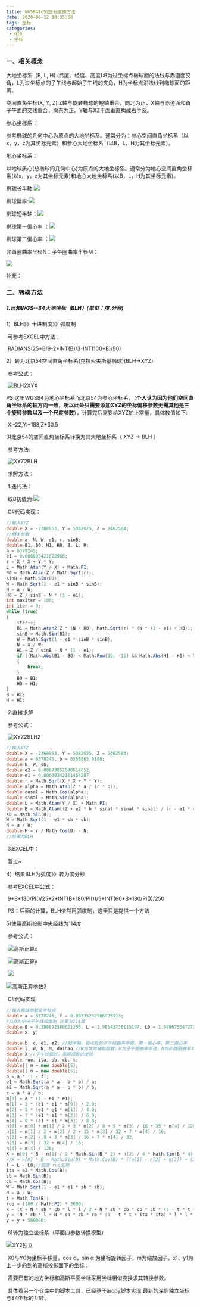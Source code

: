 ```yaml
---
title: WGS84ToSZ坐标变换方法
date: 2020-06-12 18:35:58
tags: 坐标
categories:
 - GIS 
 - 坐标
---
```

### 一、相关概念

大地坐标系（B, L, H) (纬度、经度、高度):B为过坐标点椭球面的法线与赤道面交角，L为过坐标点的子午线与起始子午线的夹角，H为坐标点沿法线到椭球面的距离。

空间直角坐标(X, Y, Z):Z轴与旋转椭球的短轴重合，向北为正，X轴与赤道面和首子午面的交线重合，向东为正。Y轴与XZ平面垂直构成右手系。

参心坐标系：

参考椭球的几何中心为原点的大地坐标系。通常分为：参心空间直角坐标系（以x，y，z为其坐标元素）和参心大地坐标系（以B，L，H为其坐标元素）。

地心坐标系：

以地球质心(总椭球的几何中心)为原点的大地坐标系。通常分为地心空间直角坐标系(以x，y，z为其坐标元素)和地心大地坐标系(以B，L，H为其坐标元素)。

椭球长半轴:![](https://raw.githubusercontent.com/xcsf/blog-figure-bed/master/长半轴.gif)

椭球扁率:![](https://raw.githubusercontent.com/xcsf/blog-figure-bed/master/扁率.gif)

椭球短半轴：![](https://raw.githubusercontent.com/xcsf/blog-figure-bed/master/短半轴.png)

椭球第一偏心率 ：![](https://raw.githubusercontent.com/xcsf/blog-figure-bed/master/第一偏心率.png)

椭球第二偏心率 ：![](https://raw.githubusercontent.com/xcsf/blog-figure-bed/master/第二偏心率.png)

卯酉圈曲率半径N：子午圈曲率半径M：

![](https://raw.githubusercontent.com/xcsf/blog-figure-bed/master/曲率半径.png)

补充：

### 二、转换方法

##### 1.已知WGS--84大地坐标（BLH）(单位：度.分秒)

1）BLH》》十进制度》》弧度制

​	可参考EXCEL中方法：

​	RADIANS(25\*B/9-2\*INT(B)/3-INT(100\*B)/90)

2）转为北京54空间直角坐标系(克拉索夫斯基椭球)(BLH->XYZ)

​	参考公式：

​	![BLH2XYX](https://raw.githubusercontent.com/xcsf/blog-figure-bed/master/BLH2XYX.jpg)

​	PS:这里WGS84为地心坐标系而北京54为参心坐标系，（**个人认为因为他们空间直角坐标系的轴方向一致，所以此处只需要添加XYZ的坐标偏移参数无需其他是三个旋转参数以及一个尺度参数**），计算完后需要给XYZ加上常量，具体数值如下:

​	X:-22,Y:+188,Z+30.5

3)北京54的空间直角坐标系转换为其大地坐标系（ XYZ → BLH ）

​	参考方法:

​	![XYZ2BLH](https://raw.githubusercontent.com/xcsf/blog-figure-bed/master/XYZ2BLH.jpg)

​	求解方法：

​	1.迭代法：

​	取B初值为:![](https://raw.githubusercontent.com/xcsf/blog-figure-bed/master/B初值.jpg)

​	C#代码实现：

```c#
//输入XYZ
double X = -2368953, Y = 5382025, Z = 2462584;
//相关参数
double a, N, W, e1, r, sinB;
double B1, B0, H1, H0, B, L, H;
a = 6378245;
e1 = 0.006693421622966;
r = X * X + Y * Y;
L = Math.Atan(Y / X) + Math.PI;
B0 = Math.Atan(Z / Math.Sqrt(r));
sinB = Math.Sin(B0);
W = Math.Sqrt(1 - e1 * sinB * sinB);
N = a / W;
H0 = Z / sinB - N * (1 - e1);
int maxIter = 100;
int iter = 0;
while (true)
{
    iter++;
    B1 = Math.Atan2(Z * (N + H0), Math.Sqrt(r) * (N * (1 - e1) + H0));
    sinB = Math.Sin(B1);
    W = Math.Sqrt(1 - e1 * sinB * sinB);
    N = a / W;
    H1 = Z / sinB - N * (1 - e1);
    if ((Math.Abs(B1 - B0) < Math.Pow(10, -15) && Math.Abs(H1 - H0) < Math.Pow(10, -15)) || iter > maxIter)
    {
        break;
    }
    B0 = B1;
    H0 = H1;
}
B = B1;
H = H1;
```

​	2.直接求解

​	参考公式：

​	![XYZ2BLH2](https://raw.githubusercontent.com/xcsf/blog-figure-bed/master/XYZ2BLH2.jpg)

```c#
//输入XYZ
double X = -2368953, Y = 5382025, Z = 2462584;
double a = 6378245, b = 6356863.0188;
double N, W, sb;
double e2 = 0.00673852540614652;
double e1 = 0.00669342161454287;
double r = Math.Sqrt(X * X + Y * Y);
double alpha = Math.Atan(Z * a / (r * b));
double cosal = Math.Cos(alpha);
double sinal = Math.Sin(alpha);
double L = Math.Atan(Y / X) + Math.PI;
double B = Math.Atan((Z + e2 * b * sinal * sinal * sinal) / (r - e1 * a * cosal * cosal * cosal));
sb = Math.Sin(B);
W = Math.Sqrt(1 - e1 * sb * sb);
N = a / W;
double H = r / Math.Cos(B) - N;
//结果为BLH
```

​	3.EXCEL中：

​	暂过~

4）结果BLH为弧度》》转为度分秒

​	参考EXCEL中公式：

​	9\*B\*180/PI()/25+2\*INT(B\*180/PI())/5+INT(60\*B\*180/PI())/250

​	PS：后面的计算，BLH依然用弧度制，这里只是提供一个方法

5)使用高斯投影中央经线为114度

​	参考公式：

​	![高斯正算x](https://raw.githubusercontent.com/xcsf/blog-figure-bed/master/高斯正算x.png)

​	![高斯正算y](https://raw.githubusercontent.com/xcsf/blog-figure-bed/master/高斯正算y.png)

​	![](https://raw.githubusercontent.com/xcsf/blog-figure-bed/master/高斯正算参数1.png)

![高斯正算参数2](https://raw.githubusercontent.com/xcsf/blog-figure-bed/master/高斯正算参数2.png)

​	C#代码实现

```c#
//输入椭球参数及坐标点
double a = 6378245, f = 0.00335232986925913;
//L0为中央子午线弧度制 这里为114度
double B = 0.398992580521256, L = 1.98543736115197, L0 = 1.9896753472735356;
double x, y;

double b, c, e1, e2; //短半轴，极点处的子午线曲率半径，第一偏心率，第二偏心率
double l, W, N, M, daihao;//W为常用辅助函数，M为子午圈曲率半径，N为卯酉圈曲率半径
double X;//子午线弧长，高斯投影的坐标
double ruo, ita, sb, cb, t;
double[] m = new double[5];
double[] n = new double[5];
b = a * (1 - f);
e1 = Math.Sqrt(a * a - b * b) / a;
e2 = Math.Sqrt(a * a - b * b) / b;
c = a * a / b;
m[0] = a * (1 - e1 * e1);
m[1] = 3 * (e1 * e1 * m[0]) / 2.0;
m[2] = 5 * (e1 * e1 * m[1]) / 4.0;
m[3] = 7 * (e1 * e1 * m[2]) / 6.0;
m[4] = 9 * (e1 * e1 * m[3]) / 8.0;
n[0] = m[0] + m[1] / 2 + 3 * m[2] / 8 + 5 * m[3] / 16 + 35 * m[4] / 128;
n[1] = m[1] / 2 + m[2] / 2 + 15 * m[3] / 32 + 7 * m[4] / 16;
n[2] = m[2] / 8 + 3 * m[3] / 16 + 7 * m[4] / 32;
n[3] = m[3] / 32 + m[4] / 16;
n[4] = m[4] / 128;
X = n[0] * B - n[1] / 2 * Math.Sin(B * 2) + n[2] / 4 * Math.Sin(B * 4) - n[3] / 6 * Math.Sin(B * 6) + n[4] / 8 * Math.Sin(B * 8);
//X = n[0] * B - Math.Sin(B) * Math.Cos(B) * ((n[1] - n[2] + n[3]) + (2 * n[2] - (16 * n[3] / 3.0)) * Math.Sin(B) * Math.Sin(B) + 16 * n[3] * Math.Pow(Math.Sin(B), 4) / 3.0);
l = L - L0;//弧度 ruo无用
ita = e2 * Math.Cos(B);
sb = Math.Sin(B);
cb = Math.Cos(B);
W = Math.Sqrt(1 - e1 * e1 * sb * sb);
N = a / W;
t = Math.Tan(B);
ruo = (180 / Math.PI) * 3600;
x = (X + N * sb * cb * l * l / 2 + N * sb * cb * cb * cb * (5 - t * t + 9 * ita * ita + 4 * ita * ita * ita * ita) * l * l * l * l / 24 + N * sb * cb * cb * cb * cb * cb * (61 - 58 * t * t + t * t * t * t) * l * l * l * l * l * l / 720);
y = (N * cb * l + N * cb * cb * cb * (1 - t * t + ita * ita) * l * l * l / 6 + N * cb * cb * cb * cb * cb * (5 - 18 * t * t + t * t * t * t + 14 * ita * ita - 58 * ita * ita * t * t) * l * l * l * l * l / 120);
y = y + 500000;
```

​	6)转为独立坐标系（平面四参数转换模型）

![XY2独立](https://raw.githubusercontent.com/xcsf/blog-figure-bed/master/XY2独立.png)

​	X0与Y0为坐标平移量，cos α，sin α 为坐标旋转因子，m为缩放因子。x1、y1为上一步的到的高斯投影面下的坐标；

​	需要已有的地方坐标和高斯平面坐标采用坐标相似变换求其转换参数。

​	具体看另一个仓库中的脚本工具，已经基于arcpy脚本实现 最新的深圳独立坐标与84坐标的互转。

